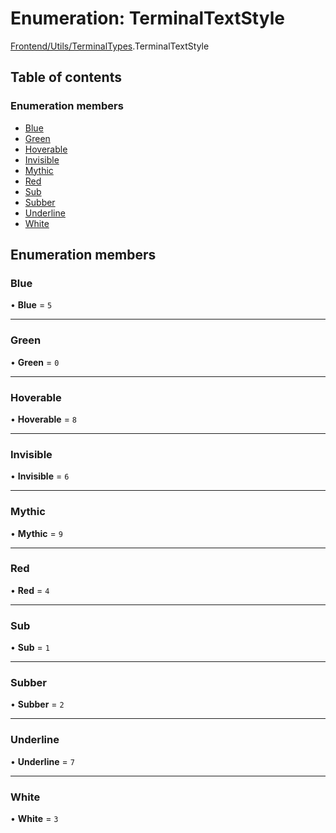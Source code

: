 # Enumeration: TerminalTextStyle

[Frontend/Utils/TerminalTypes](../modules/Frontend_Utils_TerminalTypes.md).TerminalTextStyle

## Table of contents

### Enumeration members

- [Blue](Frontend_Utils_TerminalTypes.TerminalTextStyle.md#blue)
- [Green](Frontend_Utils_TerminalTypes.TerminalTextStyle.md#green)
- [Hoverable](Frontend_Utils_TerminalTypes.TerminalTextStyle.md#hoverable)
- [Invisible](Frontend_Utils_TerminalTypes.TerminalTextStyle.md#invisible)
- [Mythic](Frontend_Utils_TerminalTypes.TerminalTextStyle.md#mythic)
- [Red](Frontend_Utils_TerminalTypes.TerminalTextStyle.md#red)
- [Sub](Frontend_Utils_TerminalTypes.TerminalTextStyle.md#sub)
- [Subber](Frontend_Utils_TerminalTypes.TerminalTextStyle.md#subber)
- [Underline](Frontend_Utils_TerminalTypes.TerminalTextStyle.md#underline)
- [White](Frontend_Utils_TerminalTypes.TerminalTextStyle.md#white)

## Enumeration members

### Blue

• **Blue** = `5`

---

### Green

• **Green** = `0`

---

### Hoverable

• **Hoverable** = `8`

---

### Invisible

• **Invisible** = `6`

---

### Mythic

• **Mythic** = `9`

---

### Red

• **Red** = `4`

---

### Sub

• **Sub** = `1`

---

### Subber

• **Subber** = `2`

---

### Underline

• **Underline** = `7`

---

### White

• **White** = `3`
